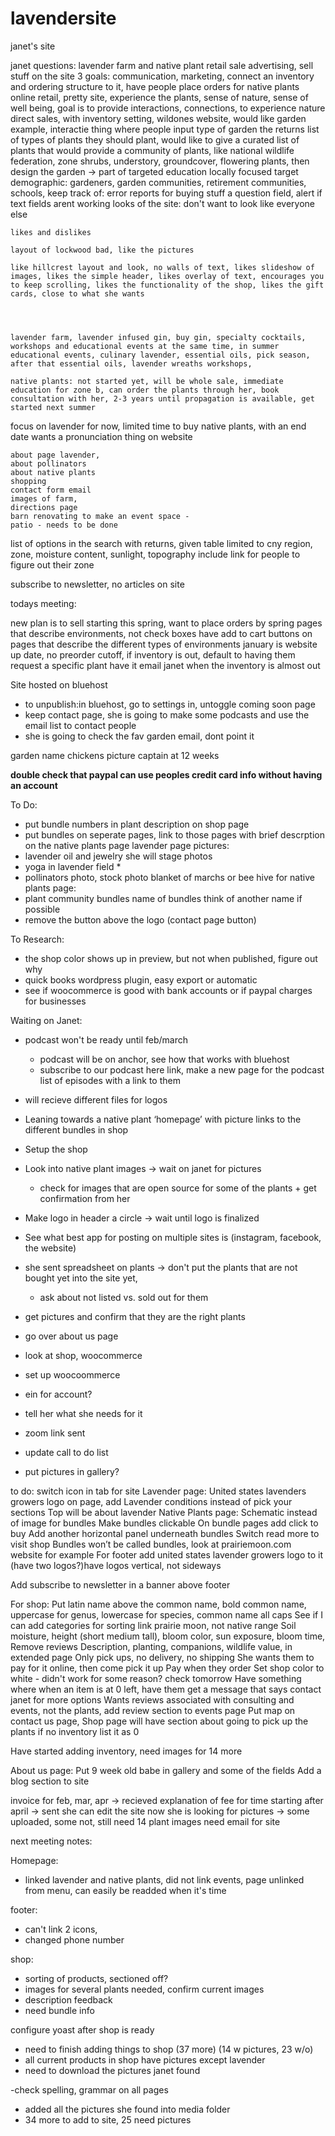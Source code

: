 # lavendersite
janet's site


janet questions: lavender farm and native plant retail sale advertising, sell stuff on the site 3 goals: communication, marketing, connect an inventory and ordering structure to it, have people place orders for native plants online retail, pretty site, experience the plants, sense of nature, sense of well being, goal is to provide interactions, connections, to experience nature direct sales, with inventory setting, wildones website, would like garden example, interactie thing where people input type of garden the returns list of types of plants they should plant, would like to give a curated list of plants that would provide a community of plants, like national wildlife federation, zone shrubs, understory, groundcover, flowering plants, then design the garden -> part of targeted education locally focused target demographic: gardeners, garden communities, retirement communities, schools, keep track of: error reports for buying stuff a question field, alert if text fields arent working looks of the site: don't want to look like everyone else

    likes and dislikes

    layout of lockwood bad, like the pictures

    like hillcrest layout and look, no walls of text, likes slideshow of images, likes the simple header, likes overlay of text, encourages you to keep scrolling, likes the functionality of the shop, likes the gift cards, close to what she wants




    lavender farm, lavender infused gin, buy gin, specialty cocktails, workshops and educational events at the same time, in summer educational events, culinary lavender, essential oils, pick season, after that essential oils, lavender wreaths workshops,

    native plants: not started yet, will be whole sale, immediate education for zone b, can order the plants through her, book consultation with her, 2-3 years until propagation is available, get started next summer

focus on lavender for now, limited time to buy native plants, with an end date wants a pronunciation thing on website

    about page lavender,
    about pollinators
    about native plants
    shopping
    contact form email
    images of farm,
    directions page
    barn renovating to make an event space -
    patio - needs to be done

list of options in the search with returns, given table limited to cny region, zone, moisture content, sunlight, topography include link for people to figure out their zone

subscribe to newsletter, no articles on site


todays meeting:

new plan is to sell starting this spring, want to place orders by spring pages that describe environments, not check boxes have add to cart buttons on pages that describe the different types of environments january is website up date, no preorder cutoff, if inventory is out, default to having them request a specific plant have it email janet when the inventory is almost out


Site hosted on bluehost

- to unpublish:in bluehost, go to settings in, untoggle coming soon page
- keep contact page, she is going to make some podcasts and use the email list to contact people
- she is going to check the fav garden email, dont point it


garden name chickens picture captain at 12 weeks

**double check that paypal can use peoples credit card info without having an account**


To Do:

- put bundle numbers in plant description on shop page
- put bundles on seperate pages, link to those pages with brief descrption on the native plants page
lavender page pictures:
- lavender oil and jewelry she will stage photos
- yoga in lavender field *
- pollinators photo, stock photo blanket of marchs or bee hive 
for native plants page:
- plant community bundles name of bundles think of another name if possible
- remove the button above the logo  (contact page button)

To Research:
- the shop color shows up in preview, but not when published, figure out why
- quick books wordpress plugin, easy export or automatic 
- see if woocommerce is good with bank accounts or if paypal charges for businesses

Waiting on Janet:
- podcast won't be ready until feb/march
    - podcast will be on anchor, see how that works with bluehost
    - subscribe to our podcast here link, make a new page for the podcast list of episodes with a link to them
- will recieve different files for logos


- Leaning towards a native plant ‘homepage’ with picture links to the different bundles in shop
- Setup the shop 
- Look into native plant images -> wait on janet for pictures
    - check for images that are open source for some of the plants + get confirmation from her
- Make logo in header a circle -> wait until logo is finalized
- See what best app for posting on multiple sites is (instagram, facebook, the website)
- she sent spreadsheet on plants -> don't put the plants that are not bought yet into the site yet, 
    - ask about not listed vs. sold out for them
- get pictures and confirm that they are the right plants

    
    

- go over about us page
- look at shop, woocommerce
- set up woocoommerce
- ein for account?
- tell her what she needs for it
- zoom link sent
- update call to do list
- put pictures in gallery?



to do:
switch icon in tab for site
Lavender page:
United states lavenders growers logo on page, add 
Lavender conditions instead of pick your sections
Top will be about lavender
Native Plants page:
Schematic instead of image for bundles
Make bundles clickable
 On bundle pages add click to buy
Add another horizontal panel underneath bundles 
Switch read more to visit shop
Bundles won’t be called bundles, look at prairiemoon.com website for example
For footer add united states lavender growers logo to it (have two logos?)have logos vertical, not sideways


Add subscribe to newsletter in a banner above footer

For shop:
Put latin name above the common name, bold common name, uppercase for genus, lowercase for species, common name all caps
See if I can add categories for sorting link prairie moon, not native range
Soil moisture, height (short medium tall), bloom color, sun exposure, bloom time, 
Remove reviews
Description, planting, companions, wildlife value, in extended page
Only pick ups, no delivery, no shipping
She wants them to pay for it online, then come pick it up
Pay when they order
Set shop color to white - didn't work for some reason? check tomorrow
Have something where when an item is at 0 left, have them get a message that says contact janet for more options
Wants reviews associated with consulting and events, not the plants, add review section to events page
Put map on contact us page, 
Shop page will have section about going to pick up the plants
if no inventory list it as 0

Have started adding inventory, need images for  14 more

About us page: 
Put 9 week old babe in gallery and some of the fields
Add a blog section to site



invoice for feb, mar, apr -> recieved
explanation of fee for time starting after april -> sent
she can edit the site now
she is looking for pictures -> some uploaded, some not, still need 14 plant images
need email for site

next meeting notes:

Homepage:
- linked lavender and native plants, did not link events, page unlinked from menu, can easily be readded when it's time

footer: 
- can't link 2 icons, 
- changed phone number

shop:
- sorting of products, sectioned off? 
- images for several plants needed, confirm current images
- description feedback
- need bundle info

configure yoast after  shop is ready
- need to finish adding things to shop (37 more) (14 w pictures, 23 w/o)
- all current products in shop have pictures except lavender
- need to download the pictures janet found

-check spelling, grammar on all pages
- added all the pictures she found into media folder
- 34 more to add to site, 25 need pictures
